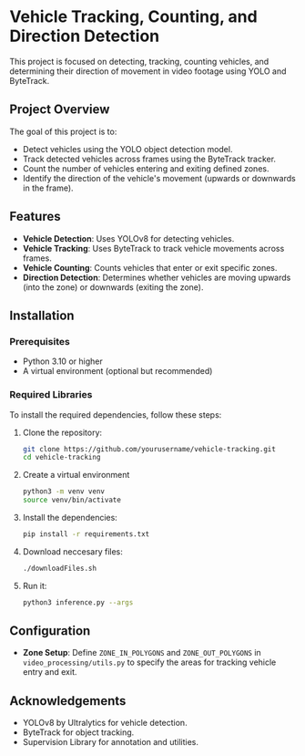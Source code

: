 # Vehicle Tracking, Counting, and Direction Detection

This project is focused on detecting, tracking, counting vehicles, and determining their direction of movement in video footage using YOLO and ByteTrack.



## Project Overview

The goal of this project is to:
- Detect vehicles using the YOLO object detection model.
- Track detected vehicles across frames using the ByteTrack tracker.
- Count the number of vehicles entering and exiting defined zones.
- Identify the direction of the vehicle's movement (upwards or downwards in the frame).

## Features

- **Vehicle Detection**: Uses YOLOv8 for detecting vehicles.
- **Vehicle Tracking**: Uses ByteTrack to track vehicle movements across frames.
- **Vehicle Counting**: Counts vehicles that enter or exit specific zones.
- **Direction Detection**: Determines whether vehicles are moving upwards (into the zone) or downwards (exiting the zone).

## Installation

### Prerequisites
- Python 3.10 or higher
- A virtual environment (optional but recommended)

### Required Libraries

To install the required dependencies, follow these steps:

1. Clone the repository:
   ```bash
   git clone https://github.com/yourusername/vehicle-tracking.git
   cd vehicle-tracking
    ```
2. Create a virtual environment
   ```bash
   python3 -m venv venv
   source venv/bin/activate
    ```
3. Install the dependencies:
   ```bash
   pip install -r requirements.txt
    ```
4. Download neccesary files:
   ```bash
   ./downloadFiles.sh
    ```
5. Run it:
    ```bash
   python3 inference.py --args
    ```
## Configuration

- **Zone Setup**: Define `ZONE_IN_POLYGONS` and `ZONE_OUT_POLYGONS` in `video_processing/utils.py` to specify the areas for tracking vehicle entry and exit.

## Acknowledgements

- YOLOv8 by Ultralytics for vehicle detection.
- ByteTrack for object tracking.
- Supervision Library for annotation and utilities.
